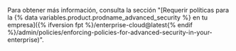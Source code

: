 Para obtener más información, consulta la sección "[Requerir políticas para la {% data variables.product.prodname_advanced_security %} en tu empresa]({% ifversion fpt %}/enterprise-cloud@latest{% endif %}/admin/policies/enforcing-policies-for-advanced-security-in-your-enterprise)".
